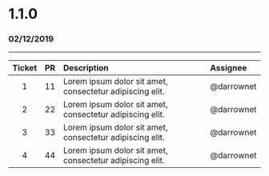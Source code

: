 # 1.1.0
### 02/12/2019
---
| Ticket | PR  | Description                                              | Assignee          |
| :----: |:---:| :------------------------------------------------------- | :---------------- |
| 1      | 11  | Lorem ipsum dolor sit amet, consectetur adipiscing elit. | @darrownet        |
| 2      | 22  | Lorem ipsum dolor sit amet, consectetur adipiscing elit. | @darrownet        |
| 3      | 33  | Lorem ipsum dolor sit amet, consectetur adipiscing elit. | @darrownet        |
| 4      | 44  | Lorem ipsum dolor sit amet, consectetur adipiscing elit. | @darrownet        |
